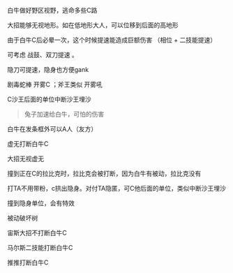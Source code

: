 白牛做好野区视野，逃命多些C路

大招能够无视地形。如在低地形大人，可以位移到后面的高地形

由于白牛C后必晕一次，这个时候提速能造成巨额伤害 （相位 + 二技能提速）

可考虑 战鼓、双刀提速 。

隐刀可提速，隐身也方便gank

剧毒蛇棒 开雾C ；斧王类似 开雾吼

C沙王后面的单位中断沙王埋沙

> 兔子加速给白牛，可怕的伤害

白牛在发条框外可以A人（友方）

虚无打断白牛C

大招无视虚无

撞到正在C的拉比克时，拉比克会被打断，因为白牛有被动，拉比克没有

打TA不用带粉，c拱出隐身。对付TA隐匿，可C他后面的单位，类似中断沙王埋沙

撞到隐身单位，会有特效

被动破坏树

宙斯大招不打断白牛C

马尔斯二技能打断白牛C

推推打断白牛C
